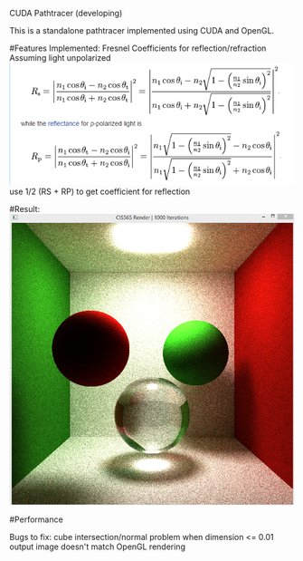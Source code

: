 CUDA Pathtracer (developing)

This is a standalone pathtracer implemented using CUDA and OpenGL.


#Features Implemented:
Fresnel Coefficients for reflection/refraction
Assuming light unpolarized
![](fresnel1.bmp)
use 1/2 (RS + RP) to get coefficient for reflection

#Result:
![](scene2.bmp)

#Performance

Bugs to fix: cube intersection/normal problem when dimension <= 0.01
	      output image doesn't match OpenGL rendering

